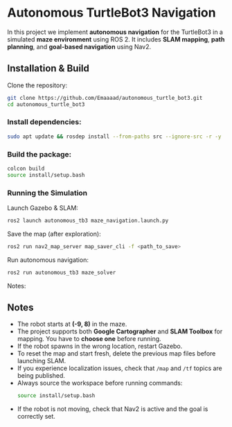 # Autonomous TurtleBot3 Navigation

In this project we implement **autonomous navigation** for the TurtleBot3 in a simulated **maze environment** using ROS 2. It includes **SLAM mapping**, **path planning**, and **goal-based navigation** using Nav2.

## Installation & Build

Clone the repository:
```bash
git clone https://github.com/Emaaaad/autonomous_turtle_bot3.git
cd autonomous_turtle_bot3
```
### Install dependencies:
```bash
sudo apt update && rosdep install --from-paths src --ignore-src -r -y
```
### Build the package:
```bash
colcon build
source install/setup.bash
```
### Running the Simulation
Launch Gazebo & SLAM:
```bash
ros2 launch autonomous_tb3 maze_navigation.launch.py
```
Save the map (after exploration):
```bash
ros2 run nav2_map_server map_saver_cli -f <path_to_save>
```
Run autonomous navigation:
```bash
ros2 run autonomous_tb3 maze_solver
```

Notes:
## Notes

- The robot starts at **(-9, 8)** in the maze.
- The project supports both **Google Cartographer** and **SLAM Toolbox** for mapping. You have to **choose one** before running.
- If the robot spawns in the wrong location, restart Gazebo.
- To reset the map and start fresh, delete the previous map files before launching SLAM.
- If you experience localization issues, check that `/map` and `/tf` topics are being published.
- Always source the workspace before running commands:
  ```bash
  source install/setup.bash
  ```
- If the robot is not moving, check that Nav2 is active and the goal is correctly set.
